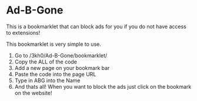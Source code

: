 # Ad-B-Gone
This is a bookmarklet that can block ads for you if you do not have access to extensions!

This bookmarklet is very simple to use.

1. Go to /3kh0/Ad-B-Gone/bookmarklet/
2. Copy the ALL of the code
3. Add a new page on your bookmark bar
4. Paste the code into the page URL
5. Type in ABG into the Name
6. And thats all! When you want to block the ads just click on the bookmark on the website!
